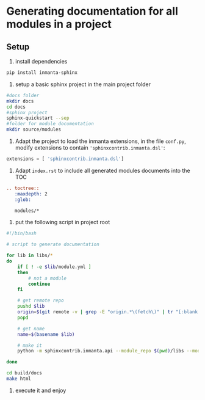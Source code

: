 # Generating documentation for all modules in a project

## Setup

1. install dependencies

```bash
pip install inmanta-sphinx
```

1. setup a basic sphinx project in the main project folder

```bash
#docs folder
mkdir docs
cd docs
#sphinx project
sphinx-quickstart --sep
#folder for module documentation
mkdir source/modules
```

1. Adapt the project to load the inmanta extensions, in the file `conf.py`, modify extensions to contain `'sphinxcontrib.inmanta.dsl'`:

```python
extensions = [ 'sphinxcontrib.inmanta.dsl']
```

1. Adapt `index.rst` to include all generated modules documents into the TOC

```reStructuredText
.. toctree::
   :maxdepth: 2
   :glob:

   modules/*
```

1. put the following script in project root

```bash
#!/bin/bash

# script to generate documentation

for lib in libs/*
do
    if [ ! -e $lib/module.yml ]
    then
        # not a module
        continue
    fi

    # get remote repo
    pushd $lib
    origin=$(git remote -v | grep -E "origin.*\(fetch\)" | tr "[:blank:]" " "  | cut -d " " -f 2)
    popd

    # get name
    name=$(basename $lib)

    # make it
    python -m sphinxcontrib.inmanta.api --module_repo $(pwd)/libs --module $name --source-repo $origin --file docs/source/modules/$name.rst

done

cd build/docs
make html
```

1. execute it and enjoy